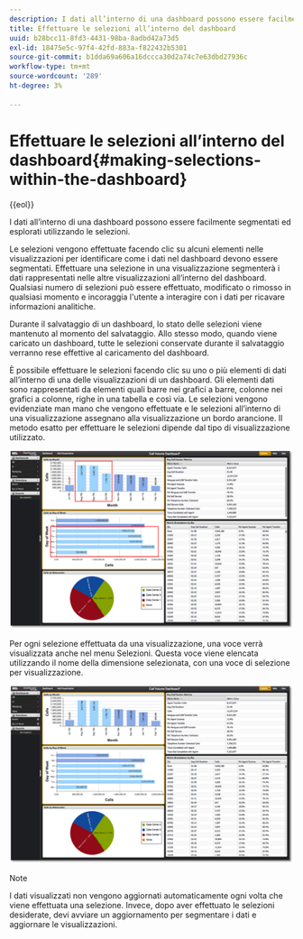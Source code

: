 ```yaml
---
description: I dati all’interno di una dashboard possono essere facilmente segmentati ed esplorati utilizzando le selezioni.
title: Effettuare le selezioni all’interno del dashboard
uuid: b28bcc11-8fd3-4431-98ba-8adbd42a73d5
exl-id: 18475e5c-97f4-42fd-883a-f822432b5301
source-git-commit: b1dda69a606a16dccca30d2a74c7e63dbd27936c
workflow-type: tm+mt
source-wordcount: '289'
ht-degree: 3%

---
```


# Effettuare le selezioni all’interno del dashboard{#making-selections-within-the-dashboard}

{{eol}}

I dati all’interno di una dashboard possono essere facilmente segmentati ed esplorati utilizzando le selezioni.

Le selezioni vengono effettuate facendo clic su alcuni elementi nelle visualizzazioni per identificare come i dati nel dashboard devono essere segmentati. Effettuare una selezione in una visualizzazione segmenterà i dati rappresentati nelle altre visualizzazioni all’interno del dashboard. Qualsiasi numero di selezioni può essere effettuato, modificato o rimosso in qualsiasi momento e incoraggia l&#39;utente a interagire con i dati per ricavare informazioni analitiche.

Durante il salvataggio di un dashboard, lo stato delle selezioni viene mantenuto al momento del salvataggio. Allo stesso modo, quando viene caricato un dashboard, tutte le selezioni conservate durante il salvataggio verranno rese effettive al caricamento del dashboard.

È possibile effettuare le selezioni facendo clic su uno o più elementi di dati all’interno di una delle visualizzazioni di un dashboard. Gli elementi dati sono rappresentati da elementi quali barre nei grafici a barre, colonne nei grafici a colonne, righe in una tabella e così via. Le selezioni vengono evidenziate man mano che vengono effettuate e le selezioni all’interno di una visualizzazione assegnano alla visualizzazione un bordo arancione. Il metodo esatto per effettuare le selezioni dipende dal tipo di visualizzazione utilizzato.

![](assets/selection_make.png)

Per ogni selezione effettuata da una visualizzazione, una voce verrà visualizzata anche nel menu Selezioni. Questa voce viene elencata utilizzando il nome della dimensione selezionata, con una voce di selezione per visualizzazione.

![](assets/selection_menu.png)

>[!NOTE]
>
>I dati visualizzati non vengono aggiornati automaticamente ogni volta che viene effettuata una selezione. Invece, dopo aver effettuato le selezioni desiderate, devi avviare un aggiornamento per segmentare i dati e aggiornare le visualizzazioni.
